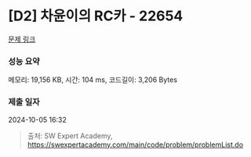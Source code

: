 # [D2] 차윤이의 RC카 - 22654 

[문제 링크](https://swexpertacademy.com/main/code/problem/problemDetail.do?contestProbId=AZIx55YKpg0DFAQP) 

### 성능 요약

메모리: 19,156 KB, 시간: 104 ms, 코드길이: 3,206 Bytes

### 제출 일자

2024-10-05 16:32



> 출처: SW Expert Academy, https://swexpertacademy.com/main/code/problem/problemList.do